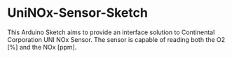 # UniNOx-Sensor-Sketch
This Arduino Sketch aims to provide an interface solution to Continental Corporation UNI NOx Sensor. The sensor is capable of reading both the O2 [%] and the NOx [ppm].
